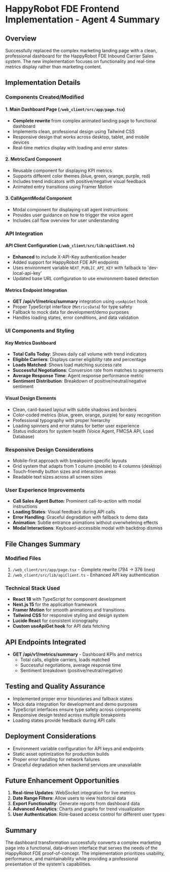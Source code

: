 # HappyRobot FDE Frontend Implementation - Agent 4 Summary

## Overview
Successfully replaced the complex marketing landing page with a clean, professional dashboard for the HappyRobot FDE Inbound Carrier Sales system. The new implementation focuses on functionality and real-time metrics display rather than marketing content.

## Implementation Details

### Components Created/Modified

#### 1. Main Dashboard Page (`/web_client/src/app/page.tsx`)
- **Complete rewrite** from complex animated landing page to functional dashboard
- Implements clean, professional design using Tailwind CSS
- Responsive design that works across desktop, tablet, and mobile devices
- Real-time metrics display with loading and error states

#### 2. MetricCard Component
- Reusable component for displaying KPI metrics
- Supports different color themes (blue, green, orange, purple, red)
- Includes trend indicators with positive/negative visual feedback
- Animated entry transitions using Framer Motion

#### 3. CallAgentModal Component
- Modal component for displaying call agent instructions
- Provides user guidance on how to trigger the voice agent
- Includes call flow overview for user understanding

### API Integration

#### API Client Configuration (`/web_client/src/lib/apiClient.ts`)
- **Enhanced** to include X-API-Key authentication header
- Added support for HappyRobot FDE API endpoints
- Uses environment variable `NEXT_PUBLIC_API_KEY` with fallback to 'dev-local-api-key'
- Updated base URL configuration to use environment-based detection

#### Metrics Endpoint Integration
- **GET /api/v1/metrics/summary** integration using `useApiGet` hook
- Proper TypeScript interface (`MetricsData`) for type safety
- Fallback to mock data for development/demo purposes
- Handles loading states, error conditions, and data validation

### UI Components and Styling

#### Key Metrics Dashboard
- **Total Calls Today**: Shows daily call volume with trend indicators
- **Eligible Carriers**: Displays carrier eligibility rate and percentage
- **Loads Matched**: Shows load matching success rate
- **Successful Negotiations**: Conversion rate from matches to agreements
- **Average Response Time**: Agent response performance metric
- **Sentiment Distribution**: Breakdown of positive/neutral/negative sentiment

#### Visual Design Elements
- Clean, card-based layout with subtle shadows and borders
- Color-coded metrics (blue, green, orange, purple) for easy recognition
- Professional typography with proper hierarchy
- Loading spinners and error states for better user experience
- Status indicators for system health (Voice Agent, FMCSA API, Load Database)

### Responsive Design Considerations
- Mobile-first approach with breakpoint-specific layouts
- Grid system that adapts from 1 column (mobile) to 4 columns (desktop)
- Touch-friendly button sizes and interaction areas
- Readable text sizes across all screen sizes

### User Experience Improvements
- **Call Sales Agent Button**: Prominent call-to-action with modal instructions
- **Loading States**: Visual feedback during API calls
- **Error Handling**: Graceful degradation with fallback to demo data
- **Animation**: Subtle entrance animations without overwhelming effects
- **Modal Interactions**: Keyboard-accessible modal with backdrop dismiss

## File Changes Summary

### Modified Files
1. `/web_client/src/app/page.tsx` - Complete rewrite (794 → 376 lines)
2. `/web_client/src/lib/apiClient.ts` - Enhanced API key authentication

### Technical Stack Used
- **React 18** with TypeScript for component development
- **Next.js 15** for the application framework
- **Framer Motion** for smooth animations and transitions
- **Tailwind CSS** for responsive styling and design system
- **Lucide React** for consistent iconography
- **Custom useApiGet hook** for API data fetching

## API Endpoints Integrated
- **GET /api/v1/metrics/summary** - Dashboard KPIs and metrics
  - Total calls, eligible carriers, loads matched
  - Successful negotiations, average response time
  - Sentiment breakdown (positive/neutral/negative)

## Testing and Quality Assurance
- Implemented proper error boundaries and fallback states
- Mock data integration for development and demo purposes
- TypeScript interfaces ensure type safety across components
- Responsive design tested across multiple breakpoints
- Loading states provide feedback during API calls

## Deployment Considerations
- Environment variable configuration for API keys and endpoints
- Static asset optimization for production builds
- Proper error handling for network failures
- Graceful degradation when backend services are unavailable

## Future Enhancement Opportunities
1. **Real-time Updates**: WebSocket integration for live metrics
2. **Date Range Filters**: Allow users to view historical data
3. **Export Functionality**: Generate reports from dashboard data
4. **Advanced Analytics**: Charts and graphs for trend visualization
5. **User Authentication**: Role-based access control for different user types

## Summary
The dashboard transformation successfully converts a complex marketing page into a functional, data-driven interface that serves the needs of the HappyRobot FDE proof-of-concept. The implementation prioritizes usability, performance, and maintainability while providing a professional presentation of the system's capabilities.
